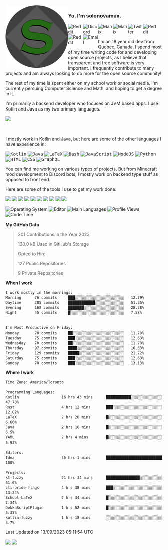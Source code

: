 <img align="left" alt="Avatar" width="200px" src="https://raw.githubusercontent.com/solonovamax/solonovamax/main/solonovamax-circle.png" />

### Yo. I'm solonovamax.

<a href="https://gitlab.com/solonovamax">
    <img align="left" alt="Reddit" width="48px" src="https://img.icons8.com/color/2x/gitlab.png">
</a>

<a href="https://discord.solonovamax.gay">
    <img align="left" alt="Discord" width="48px" src="https://img.icons8.com/color/2x/discord-logo.png">
</a>

<a href="https://matrix.to/#/@solonovamax:matrix.org?#gh-light-mode-only">
    <img align="left" alt="Matrix" width="48px" src="https://img.icons8.com/000000/material/2x/matrix-logo.png">
</a>
<a href="https://matrix.to/#/@solonovamax:matrix.org?#gh-dark-mode-only">
    <img align="left" alt="Matrix" width="48px" src="https://img.icons8.com/FFFFFF/material/2x/matrix-logo.png">
</a>

<a href="https://twitter.com/solonovamax">
    <img align="left" alt="Twitter" width="48px" src="https://img.icons8.com/color/2x/twitter.png">
</a>

<!-- <a href="https://twitch.tv/solonovamax">
    <img align="left" alt="Twitch" width="48px" src="https://img.icons8.com/color/2x/twitch.png">
</a> -->

<a href="https://reddit.com/u/solonovamax">
    <img align="left" alt="Reddit" width="48px" src="https://img.icons8.com/color/2x/reddit.png">
</a>

<a href="https://www.youtube.com/channel/UCTxCeyGu41WfEBT8mXpjHMA">
    <img align="left" alt="Reddit" width="48px" src="https://img.icons8.com/color/2x/youtube.png">
</a>

<a href="mailto:solonovamax@12oclockpoint.com">
    <img align="left" alt="Email" width="48px" src="https://img.icons8.com/fluency/2x/mail.png">
</a>

<!-- <a href="https://open.spotify.com/user/solonovamax">
    <img align="left" alt="Spotify" width="48px" src="https://img.icons8.com/color/2x/spotify.png">
</a> -->

<br/>
<br/>

I'm an 18 year old dev from Quebec, Canada.
I spend most of my time writing code for and developing open source projects, as I believe that transparent and free software is very important.
I frequently contribute to many projects and am always looking to do more for the open source community!

The rest of my time is spent either on my school work or social media. I'm currently persuing Computer Science and Math, and hoping to get a degree in it.

I'm primarily a backend developer who focuses on JVM based apps. I use Kotlin and Java as my two primary languages.


<a href="https://github.com/ryo-ma/github-profile-trophy"><img src="https://github-profile-trophy.vercel.app/?username=solonovamax&margin-w=15&row=1"/></a> 

<br/>

I mostly work in Kotlin and Java, but here are some of the other languages I have experience in:

<kbd><img height="32" alt="Kotlin" src="https://img.icons8.com/color/1x/kotlin.png"></kbd>
<kbd><img height="32" alt="Java" src="https://img.icons8.com/color/1x/java-coffee-cup-logo.png"></kbd>
<kbd><img height="32" alt="LaTeX" src="https://img.icons8.com/color/1x/latex.png"></kbd>
<kbd><img height="32" alt="Bash" src="https://img.icons8.com/color/1x/console.png"></kbd>
<kbd><img height="32" alt="JavaScript" src="https://img.icons8.com/color/1x/javascript.png"></kbd>
<kbd><img height="32" alt="NodeJS" src="https://img.icons8.com/color/1x/nodejs.png"></kbd>
<kbd><img height="32" alt="Python" src="https://img.icons8.com/color/1x/python.png"></kbd>
<kbd><img height="32" alt="HTML" src="https://img.icons8.com/color/1x/html-5.png"></kbd>
<kbd><img height="32" alt="CSS" src="https://img.icons8.com/color/1x/css3.png"></kbd>
<kbd><img height="32" alt="GraphQL" src="https://img.icons8.com/color/1x/graphql.png"></kbd>

You can find me working on various types of projects.
But from Minecraft mod development to Discord bots, I mostly work on backend type stuff as opposed to front end.

Here are some of the tools I use to get my work done:

<kbd><img height="32" src="https://img.icons8.com/color/2x/intellij-idea.png"></kbd>
<kbd><img height="32" src="https://img.icons8.com/color/2x/linux.png"></kbd>
<kbd><img height="32" src="https://img.icons8.com/fluent/2x/console.png"></kbd>
<kbd><img height="32" src="https://img.icons8.com/color/2x/open-source.png"></kbd>
<kbd><img height="32" src="https://img.icons8.com/color/2x/git.png"></kbd>
<kbd><img height="32" src="https://img.icons8.com/color/2x/docker.png"></kbd>
<kbd><img height="32" src="https://img.icons8.com/color/2x/mongodb.png"></kbd>
<kbd><img height="32" src="https://img.icons8.com/color/2x/nginx.png"></kbd>
<a href="?#gh-light-mode-only"><kbd><img height="32" src="https://img.icons8.com/metro/2x/mysql.png"></kbd></a>
<a href="?#gh-dark-mode-only"><kbd><img height="32" src="https://img.icons8.com/FFFFFF/metro/2x/mysql.png"></kbd></a>

![Operating System](https://img.shields.io/badge/OS-Arch%20Linux-informational?style=for-the-badge&logo=Arch%20Linux&logoColor=white&color=007ec6)
![Editor](https://img.shields.io/badge/Editor-IntelliJ%20Idea-informational?style=for-the-badge&logo=IntelliJ%20Idea&logoColor=white&color=007ec6)
![Main Languages](https://img.shields.io/badge/Main%20Languages-Java%20%26%20Kotlin-informational?style=for-the-badge&logo=Java&logoColor=white&color=007ec6)
![Profile Views](https://komarev.com/ghpvc/?username=solonovamax&color=blue&style=for-the-badge)
![Code Time](https://img.shields.io/endpoint?url=https://wakapi.dev/api/compat/shields/v1/solonovamax/interval:all_time&label=Code%20Time&style=for-the-badge&color=blue)

<!--START_SECTION:waka-->
**My GitHub Data**

> 301 Contributions in the Year 2023
> 
> 130.0 kB Used in GitHub's Storage
> 
> Opted to Hire
> 
> 127 Public Repositories
> 
> 9 Private Repositories
> 
**When I work** 

```text
I work mostly in the mornings: 
Morning      76 commits     ███░░░░░░░░░░░░░░░░░░░░░░   12.79% 
Daytime      305 commits    ████████████░░░░░░░░░░░░░   51.35% 
Evening      168 commits    ███████░░░░░░░░░░░░░░░░░░   28.28% 
Night        45 commits     █░░░░░░░░░░░░░░░░░░░░░░░░   7.58%


I'm Most Productive on Friday: 
Monday       70 commits     ██░░░░░░░░░░░░░░░░░░░░░░░   11.78% 
Tuesday      75 commits     ███░░░░░░░░░░░░░░░░░░░░░░   12.63% 
Wednesday    70 commits     ██░░░░░░░░░░░░░░░░░░░░░░░   11.78% 
Thursday     97 commits     ████░░░░░░░░░░░░░░░░░░░░░   16.33% 
Friday       129 commits    █████░░░░░░░░░░░░░░░░░░░░   21.72% 
Saturday     75 commits     ███░░░░░░░░░░░░░░░░░░░░░░   12.63% 
Sunday       78 commits     ███░░░░░░░░░░░░░░░░░░░░░░   13.13%

```


**Where I work** 

```text
Time Zone: America/Toronto

Programming Languages: 
Kotlin                   16 hrs 43 mins      ███████████░░░░░░░░░░░░░░   47.78% 
Rust                     4 hrs 12 mins       ███░░░░░░░░░░░░░░░░░░░░░░   12.02% 
LaTeX                    2 hrs 20 mins       █░░░░░░░░░░░░░░░░░░░░░░░░   6.66% 
Java                     2 hrs 16 mins       █░░░░░░░░░░░░░░░░░░░░░░░░   6.5% 
YAML                     2 hrs 4 mins        █░░░░░░░░░░░░░░░░░░░░░░░░   5.93%

Editors: 
Idea                     35 hrs 1 mins       █████████████████████████   100%

Projects: 
kt-fuzzy                 21 hrs 34 mins      ███████████████░░░░░░░░░░   61.6% 
cli-pride-flags          4 hrs 38 mins       ███░░░░░░░░░░░░░░░░░░░░░░   13.24% 
School-LaTeX             2 hrs 34 mins       █░░░░░░░░░░░░░░░░░░░░░░░░   7.34% 
DokkaScriptPlugin        1 hrs 52 mins       █░░░░░░░░░░░░░░░░░░░░░░░░   5.35% 
kotlin-fuzzy             1 hrs 18 mins       ░░░░░░░░░░░░░░░░░░░░░░░░░   3.7%

```


 Last Updated on 13/09/2023 05:11:54 UTC
<!--END_SECTION:waka-->

<div style="white-space:nowrap;width:100%;position: relative;display: inline-block">
<img align="center" src="https://github-readme-stats.vercel.app/api?username=solonovamax&custom_title=solonovamax%27s%20Github%20Stats&langs_count=5&include_all_commits=true&count_private=true&show_icons=true&theme=github_dark"/>
<img align="center" src="https://github-readme-stats.vercel.app/api/wakatime?api_domain=wakapi.dev&username=solonovamax&range=last_30_days&custom_title=solonovamax%27s+Primary+Languages+%28Last+Month%29&langs_count=10&show_icons=true&theme=github_dark"/>
</div>
